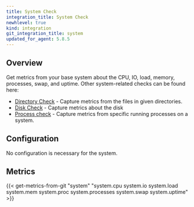 ```yaml
---
title: System Check
integration_title: System Check
newhlevel: true
kind: integration
git_integration_title: system
updated_for_agent: 5.8.5
---
```

## Overview

Get metrics from your base system about the CPU, IO, load, memory, processes, swap, and uptime. Other system-related checks can be found here:

* [Directory Check](/integrations/directory) - Capture metrics from the files in given directories.
* [Disk Check](/integrations/disk) - Capture metrics about the disk
* [Process check](/integrations/process/) - Capture metrics from specific running processes on a system.

## Configuration

No configuration is necessary for the system.

## Metrics

{{< get-metrics-from-git "system" "system.cpu system.io system.load system.mem system.proc system.processes system.swap system.uptime" >}}